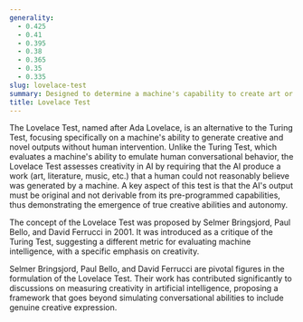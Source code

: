 ```yaml
---
generality:
  - 0.425
  - 0.41
  - 0.395
  - 0.38
  - 0.365
  - 0.35
  - 0.335
slug: lovelace-test
summary: Designed to determine a machine's capability to create art or other outputs that it was not explicitly programmed to generate, challenging it to fool a human into believing the outputs were created by a human.
title: Lovelace Test
---
```


The Lovelace Test, named after Ada Lovelace, is an alternative to the Turing Test, focusing specifically on a machine's ability to generate creative and novel outputs without human intervention. Unlike the Turing Test, which evaluates a machine's ability to emulate human conversational behavior, the Lovelace Test assesses creativity in AI by requiring that the AI produce a work (art, literature, music, etc.) that a human could not reasonably believe was generated by a machine. A key aspect of this test is that the AI's output must be original and not derivable from its pre-programmed capabilities, thus demonstrating the emergence of true creative abilities and autonomy.

The concept of the Lovelace Test was proposed by Selmer Bringsjord, Paul Bello, and David Ferrucci in 2001. It was introduced as a critique of the Turing Test, suggesting a different metric for evaluating machine intelligence, with a specific emphasis on creativity.

Selmer Bringsjord, Paul Bello, and David Ferrucci are pivotal figures in the formulation of the Lovelace Test. Their work has contributed significantly to discussions on measuring creativity in artificial intelligence, proposing a framework that goes beyond simulating conversational abilities to include genuine creative expression.
